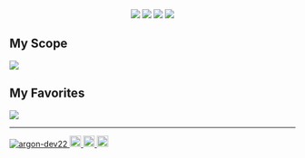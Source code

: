 <div align="center">
  <img src="https://github-readme-stats.vercel.app/api?username=argon-dev22&show_icons=true&theme=onedark" />
  <img src="https://github-readme-stats.vercel.app/api/top-langs/?username=argon-dev22&layout=donut&theme=onedark" />
  <img src="http://github-profile-summary-cards.vercel.app/api/cards/profile-details?username=argon-dev22&theme=onedark" />
  <img src="https://github-profile-trophy.vercel.app/?username=argon-dev22&theme=onedark" />
</div>

## My Scope
  <img src="https://skillicons.dev/icons?i=html,css,js,typescript,npm,prisma,react,redux,next,webpack,vite,jest,php,laravel,tailwind,bootstrap,aws,linux,ubuntu,debian,redhat,bash,docker,kubernetes,nginx,supabase,firebase,mongodb,mysql,postgres,github,git,figma" />
  
## My Favorites
  <img src="https://skillicons.dev/icons?i=react,next,aws,docker,kubernetes,linux" />
<hr />
<p align="left">
  <a href="https://github.com/argon-dev22/argon-dev22/">
    <img src="https://komarev.com/ghpvc/?username=argon-dev22" alt="argon-dev22" />
  </a>
  <a href="https://github.com/argon-dev22">
    <img height="20" src="https://img.shields.io/github/followers/argon-dev22?label=follow&logo=github&style=flat" />
  </a>
  <a href="https://x.com/argon0903">
    <img height="20" src="https://img.shields.io/twitter/follow/argon-dev22?label=Twitter&logo=twitter&style=flat" />
  </a>
  <a href="https://qiita.com/argon0122">
    <img height="20" src="https://qiita-badge.apiapi.app/s/argon-dev22/posts.svg" />
  </a>
</p>
